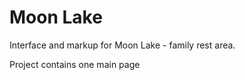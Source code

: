 # Moon Lake
Interface and markup for Moon Lake - family rest area.  

Project contains one main page
